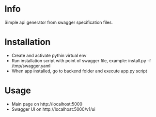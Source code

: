 Info
=======

Simple api generator from swagger specification files.

Installation
=========

  * Create and activate pythin virtual env
  * Run installation script with point of swagger file, example: install.py -f /tmp/swagger.yaml
  * When app installed, go to backend folder and execute app.py script

Usage
=========================

  * Main page on http://localhost:5000
  * Swagger UI on http://localhost:5000/v1/ui
  
